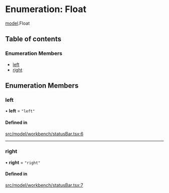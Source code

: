 # Enumeration: Float

[model](../modules/model.md).Float

## Table of contents

### Enumeration Members

- [left](model.Float.md#left)
- [right](model.Float.md#right)

## Enumeration Members

### left

• **left** = ``"left"``

#### Defined in

[src/model/workbench/statusBar.tsx:6](https://github.com/gethubai/hubai-core/blob/43abc4a/src/model/workbench/statusBar.tsx#L6)

___

### right

• **right** = ``"right"``

#### Defined in

[src/model/workbench/statusBar.tsx:7](https://github.com/gethubai/hubai-core/blob/43abc4a/src/model/workbench/statusBar.tsx#L7)
